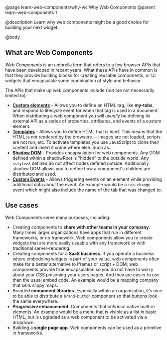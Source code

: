 @page learn-web-components/why-wc Why Web Components
@parent learn-web-components 1

@description Learn why web components might be a good choice for building your next widget.

@body

## What are Web Components

*Web Components* is an umbrella term that refers to a few browser APIs that have been developed in recent years. What these APIs have in common is that they provide building blocks for creating reusable components; or UI widgets that encapsulate some combination of style and behavior.

The APIs that make up web components include (but are not necessarily limited to):

* __[Custom elements](https://html.spec.whatwg.org/multipage/custom-elements.html)__ - Allows you to define an HTML tag, like __my-tabs__, and respond to lifecycle event for when that tag is used in a document. When distributing a web component you will *usually* be defining its external API as a series of properties, attributes, and events of a custom element.
* __[Templates](https://html.spec.whatwg.org/multipage/scripting.html#the-template-element)__ - Allows you to define HTML that is *inert*. This means that the HTML is not rendered by the browsers -- images are not loaded, scripts are not run, etc. To activate templates you use JavaScript to clone their content and insert it some where else. Such as...
* __[Shadow DOM](https://dom.spec.whatwg.org/#interface-shadowroot)__ - Provides encapsulation for web components. Any DOM defined within a shadowRoot is "hidden" to the outside world. Any `<style>`s defined do not affect nodes defined outside. Additionally shadow DOM allows you to define how a component's children are distributed and used.
* __[Custom Events](https://dom.spec.whatwg.org/#interface-customevent)__ - Allows triggering events on an element while providing additional data about the event. An example would be a `tab-change` event which might also include the name of the tab that was changed to.

## Use cases

Web Components serve many purposes, including:

* Creating components to __share with other teams in your company__. Many times larger organizations have apps that run in different frameworks, or no framework. Web components allow you to create widgets that are more easily useable with any framework or with traditional server-rendering.
* Creating components for a __SaaS business__. If you operate a business where embedding widgets is part of your value, web components often make for a better alternative to iframes or script + DOM; web components provide true encapsulation so you do not have to worry about your CSS poisoning your users pages. And they are easier to use than the usual embed code. An example would be a mapping company that sells slippy maps.
* Branded __component libraries__. Especially within an organization, it's nice to be able to distribute a `brand-button` component so that buttons look the same everywhere.
* __Progressive enhancement__. Components that *enhance* native built-in elements. An example would be a menu that is visible as a list in basic HTML, but is upgraded as a web component to be activated via a dropdown.
* Building a __single page app__. Web components can be used as a primitive in frameworks.
